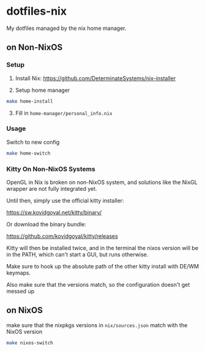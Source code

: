 # dotfiles-nix

My dotfiles managed by the nix home manager.

## on Non-NixOS
### Setup

1. Install Nix: <https://github.com/DeterminateSystems/nix-installer>

2. Setup home manager

```sh
make home-install
```

3. Fill in `home-manager/personal_info.nix`

### Usage

Switch to new config

```sh
make home-switch
```

### Kitty On Non-NixOS Systems

OpenGL in Nix is broken on non-NixOS system,
and solutions like the NixGL wrapper are not fully integrated yet.

Until then, simply use the official kitty installer:

<https://sw.kovidgoyal.net/kitty/binary/>

Or download the binary bundle:

<https://github.com/kovidgoyal/kitty/releases>


Kitty will then be installed twice,
and in the terminal the nixos version will be in the PATH,
which can't start a GUI, but runs otherwise.

Make sure to hook up the absolute path of the other kitty install with DE/WM keymaps.

Also make sure that the versions match, so the configuration doesn't get messed up

## on NixOS

make sure that the nixpkgs versions in `nix/sources.json` match with the NixOS version

```sh
make nixos-switch
```
